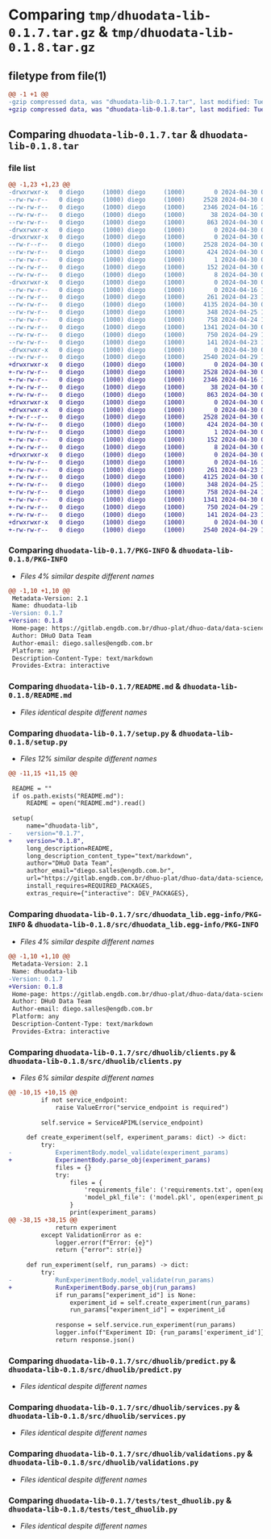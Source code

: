 # Comparing `tmp/dhuodata-lib-0.1.7.tar.gz` & `tmp/dhuodata-lib-0.1.8.tar.gz`

## filetype from file(1)

```diff
@@ -1 +1 @@
-gzip compressed data, was "dhuodata-lib-0.1.7.tar", last modified: Tue Apr 30 01:58:55 2024, max compression
+gzip compressed data, was "dhuodata-lib-0.1.8.tar", last modified: Tue Apr 30 02:12:15 2024, max compression
```

## Comparing `dhuodata-lib-0.1.7.tar` & `dhuodata-lib-0.1.8.tar`

### file list

```diff
@@ -1,23 +1,23 @@
-drwxrwxr-x   0 diego     (1000) diego     (1000)        0 2024-04-30 01:58:55.556068 dhuodata-lib-0.1.7/
--rw-rw-r--   0 diego     (1000) diego     (1000)     2528 2024-04-30 01:58:55.552068 dhuodata-lib-0.1.7/PKG-INFO
--rw-rw-r--   0 diego     (1000) diego     (1000)     2346 2024-04-16 18:35:41.000000 dhuodata-lib-0.1.7/README.md
--rw-rw-r--   0 diego     (1000) diego     (1000)       38 2024-04-30 01:58:55.556068 dhuodata-lib-0.1.7/setup.cfg
--rw-rw-r--   0 diego     (1000) diego     (1000)      863 2024-04-30 01:58:50.000000 dhuodata-lib-0.1.7/setup.py
-drwxrwxr-x   0 diego     (1000) diego     (1000)        0 2024-04-30 01:58:55.552068 dhuodata-lib-0.1.7/src/
-drwxrwxr-x   0 diego     (1000) diego     (1000)        0 2024-04-30 01:58:55.552068 dhuodata-lib-0.1.7/src/dhuodata_lib.egg-info/
--rw-r--r--   0 diego     (1000) diego     (1000)     2528 2024-04-30 01:58:55.000000 dhuodata-lib-0.1.7/src/dhuodata_lib.egg-info/PKG-INFO
--rw-rw-r--   0 diego     (1000) diego     (1000)      424 2024-04-30 01:58:55.000000 dhuodata-lib-0.1.7/src/dhuodata_lib.egg-info/SOURCES.txt
--rw-rw-r--   0 diego     (1000) diego     (1000)        1 2024-04-30 01:58:55.000000 dhuodata-lib-0.1.7/src/dhuodata_lib.egg-info/dependency_links.txt
--rw-rw-r--   0 diego     (1000) diego     (1000)      152 2024-04-30 01:58:55.000000 dhuodata-lib-0.1.7/src/dhuodata_lib.egg-info/requires.txt
--rw-rw-r--   0 diego     (1000) diego     (1000)        8 2024-04-30 01:58:55.000000 dhuodata-lib-0.1.7/src/dhuodata_lib.egg-info/top_level.txt
-drwxrwxr-x   0 diego     (1000) diego     (1000)        0 2024-04-30 01:58:55.552068 dhuodata-lib-0.1.7/src/dhuolib/
--rw-rw-r--   0 diego     (1000) diego     (1000)        0 2024-04-16 18:35:41.000000 dhuodata-lib-0.1.7/src/dhuolib/__init__.py
--rw-rw-r--   0 diego     (1000) diego     (1000)      261 2024-04-23 16:50:53.000000 dhuodata-lib-0.1.7/src/dhuolib/auth.py
--rw-rw-r--   0 diego     (1000) diego     (1000)     4135 2024-04-30 01:58:21.000000 dhuodata-lib-0.1.7/src/dhuolib/clients.py
--rw-rw-r--   0 diego     (1000) diego     (1000)      348 2024-04-25 14:26:18.000000 dhuodata-lib-0.1.7/src/dhuolib/config.py
--rw-rw-r--   0 diego     (1000) diego     (1000)      758 2024-04-24 18:22:52.000000 dhuodata-lib-0.1.7/src/dhuolib/predict.py
--rw-rw-r--   0 diego     (1000) diego     (1000)     1341 2024-04-30 01:55:04.000000 dhuodata-lib-0.1.7/src/dhuolib/services.py
--rw-rw-r--   0 diego     (1000) diego     (1000)      750 2024-04-29 11:53:52.000000 dhuodata-lib-0.1.7/src/dhuolib/validations.py
--rw-rw-r--   0 diego     (1000) diego     (1000)      141 2024-04-23 16:51:15.000000 dhuodata-lib-0.1.7/src/dhuolib/worker.py
-drwxrwxr-x   0 diego     (1000) diego     (1000)        0 2024-04-30 01:58:55.552068 dhuodata-lib-0.1.7/tests/
--rw-rw-r--   0 diego     (1000) diego     (1000)     2540 2024-04-29 12:52:51.000000 dhuodata-lib-0.1.7/tests/test_dhuolib.py
+drwxrwxr-x   0 diego     (1000) diego     (1000)        0 2024-04-30 02:12:15.468085 dhuodata-lib-0.1.8/
+-rw-rw-r--   0 diego     (1000) diego     (1000)     2528 2024-04-30 02:12:15.468085 dhuodata-lib-0.1.8/PKG-INFO
+-rw-rw-r--   0 diego     (1000) diego     (1000)     2346 2024-04-16 18:35:41.000000 dhuodata-lib-0.1.8/README.md
+-rw-rw-r--   0 diego     (1000) diego     (1000)       38 2024-04-30 02:12:15.468085 dhuodata-lib-0.1.8/setup.cfg
+-rw-rw-r--   0 diego     (1000) diego     (1000)      863 2024-04-30 02:12:09.000000 dhuodata-lib-0.1.8/setup.py
+drwxrwxr-x   0 diego     (1000) diego     (1000)        0 2024-04-30 02:12:15.468085 dhuodata-lib-0.1.8/src/
+drwxrwxr-x   0 diego     (1000) diego     (1000)        0 2024-04-30 02:12:15.468085 dhuodata-lib-0.1.8/src/dhuodata_lib.egg-info/
+-rw-r--r--   0 diego     (1000) diego     (1000)     2528 2024-04-30 02:12:15.000000 dhuodata-lib-0.1.8/src/dhuodata_lib.egg-info/PKG-INFO
+-rw-rw-r--   0 diego     (1000) diego     (1000)      424 2024-04-30 02:12:15.000000 dhuodata-lib-0.1.8/src/dhuodata_lib.egg-info/SOURCES.txt
+-rw-rw-r--   0 diego     (1000) diego     (1000)        1 2024-04-30 02:12:15.000000 dhuodata-lib-0.1.8/src/dhuodata_lib.egg-info/dependency_links.txt
+-rw-rw-r--   0 diego     (1000) diego     (1000)      152 2024-04-30 02:12:15.000000 dhuodata-lib-0.1.8/src/dhuodata_lib.egg-info/requires.txt
+-rw-rw-r--   0 diego     (1000) diego     (1000)        8 2024-04-30 02:12:15.000000 dhuodata-lib-0.1.8/src/dhuodata_lib.egg-info/top_level.txt
+drwxrwxr-x   0 diego     (1000) diego     (1000)        0 2024-04-30 02:12:15.468085 dhuodata-lib-0.1.8/src/dhuolib/
+-rw-rw-r--   0 diego     (1000) diego     (1000)        0 2024-04-16 18:35:41.000000 dhuodata-lib-0.1.8/src/dhuolib/__init__.py
+-rw-rw-r--   0 diego     (1000) diego     (1000)      261 2024-04-23 16:50:53.000000 dhuodata-lib-0.1.8/src/dhuolib/auth.py
+-rw-rw-r--   0 diego     (1000) diego     (1000)     4125 2024-04-30 02:11:57.000000 dhuodata-lib-0.1.8/src/dhuolib/clients.py
+-rw-rw-r--   0 diego     (1000) diego     (1000)      348 2024-04-25 14:26:18.000000 dhuodata-lib-0.1.8/src/dhuolib/config.py
+-rw-rw-r--   0 diego     (1000) diego     (1000)      758 2024-04-24 18:22:52.000000 dhuodata-lib-0.1.8/src/dhuolib/predict.py
+-rw-rw-r--   0 diego     (1000) diego     (1000)     1341 2024-04-30 01:55:04.000000 dhuodata-lib-0.1.8/src/dhuolib/services.py
+-rw-rw-r--   0 diego     (1000) diego     (1000)      750 2024-04-29 11:53:52.000000 dhuodata-lib-0.1.8/src/dhuolib/validations.py
+-rw-rw-r--   0 diego     (1000) diego     (1000)      141 2024-04-23 16:51:15.000000 dhuodata-lib-0.1.8/src/dhuolib/worker.py
+drwxrwxr-x   0 diego     (1000) diego     (1000)        0 2024-04-30 02:12:15.468085 dhuodata-lib-0.1.8/tests/
+-rw-rw-r--   0 diego     (1000) diego     (1000)     2540 2024-04-29 12:52:51.000000 dhuodata-lib-0.1.8/tests/test_dhuolib.py
```

### Comparing `dhuodata-lib-0.1.7/PKG-INFO` & `dhuodata-lib-0.1.8/PKG-INFO`

 * *Files 4% similar despite different names*

```diff
@@ -1,10 +1,10 @@
 Metadata-Version: 2.1
 Name: dhuodata-lib
-Version: 0.1.7
+Version: 0.1.8
 Home-page: https://gitlab.engdb.com.br/dhuo-plat/dhuo-data/data-science/dhuolib
 Author: DHuO Data Team
 Author-email: diego.salles@engdb.com.br
 Platform: any
 Description-Content-Type: text/markdown
 Provides-Extra: interactive
```

### Comparing `dhuodata-lib-0.1.7/README.md` & `dhuodata-lib-0.1.8/README.md`

 * *Files identical despite different names*

### Comparing `dhuodata-lib-0.1.7/setup.py` & `dhuodata-lib-0.1.8/setup.py`

 * *Files 12% similar despite different names*

```diff
@@ -11,15 +11,15 @@
 
 README = ""
 if os.path.exists("README.md"):
     README = open("README.md").read()
 
 setup(
     name="dhuodata-lib",
-    version="0.1.7",
+    version="0.1.8",
     long_description=README,
     long_description_content_type="text/markdown",
     author="DHuO Data Team",
     author_email="diego.salles@engdb.com.br",
     url="https://gitlab.engdb.com.br/dhuo-plat/dhuo-data/data-science/dhuolib",
     install_requires=REQUIRED_PACKAGES,
     extras_require={"interactive": DEV_PACKAGES},
```

### Comparing `dhuodata-lib-0.1.7/src/dhuodata_lib.egg-info/PKG-INFO` & `dhuodata-lib-0.1.8/src/dhuodata_lib.egg-info/PKG-INFO`

 * *Files 4% similar despite different names*

```diff
@@ -1,10 +1,10 @@
 Metadata-Version: 2.1
 Name: dhuodata-lib
-Version: 0.1.7
+Version: 0.1.8
 Home-page: https://gitlab.engdb.com.br/dhuo-plat/dhuo-data/data-science/dhuolib
 Author: DHuO Data Team
 Author-email: diego.salles@engdb.com.br
 Platform: any
 Description-Content-Type: text/markdown
 Provides-Extra: interactive
```

### Comparing `dhuodata-lib-0.1.7/src/dhuolib/clients.py` & `dhuodata-lib-0.1.8/src/dhuolib/clients.py`

 * *Files 6% similar despite different names*

```diff
@@ -10,15 +10,15 @@
         if not service_endpoint:
             raise ValueError("service_endpoint is required")
 
         self.service = ServiceAPIML(service_endpoint)
 
     def create_experiment(self, experiment_params: dict) -> dict:
         try:
-            ExperimentBody.model_validate(experiment_params)
+            ExperimentBody.parse_obj(experiment_params)
             files = {}
             try:
                 files = {
                     'requirements_file': ('requirements.txt', open(experiment_params['requirements_file'], 'rb'), 'text/plain'),
                     'model_pkl_file': ('model.pkl', open(experiment_params['model_pkl_file'], 'rb'), 'application/octet-stream')
                 }
                 print(experiment_params)
@@ -38,15 +38,15 @@
             return experiment
         except ValidationError as e:
             logger.error(f"Error: {e}")
             return {"error": str(e)}
 
     def run_experiment(self, run_params) -> dict:
         try:
-            RunExperimentBody.model_validate(run_params)
+            RunExperimentBody.parse_obj(run_params)
             if run_params["experiment_id"] is None:
                 experiment_id = self.create_experiment(run_params)
                 run_params["experiment_id"] = experiment_id
 
             response = self.service.run_experiment(run_params)
             logger.info(f"Experiment ID: {run_params['experiment_id']} running")
             return response.json()
```

### Comparing `dhuodata-lib-0.1.7/src/dhuolib/predict.py` & `dhuodata-lib-0.1.8/src/dhuolib/predict.py`

 * *Files identical despite different names*

### Comparing `dhuodata-lib-0.1.7/src/dhuolib/services.py` & `dhuodata-lib-0.1.8/src/dhuolib/services.py`

 * *Files identical despite different names*

### Comparing `dhuodata-lib-0.1.7/src/dhuolib/validations.py` & `dhuodata-lib-0.1.8/src/dhuolib/validations.py`

 * *Files identical despite different names*

### Comparing `dhuodata-lib-0.1.7/tests/test_dhuolib.py` & `dhuodata-lib-0.1.8/tests/test_dhuolib.py`

 * *Files identical despite different names*

